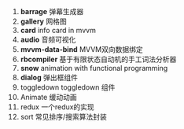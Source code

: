 1. **barrage**
弹幕生成器
2. **gallery**
网格图
3. **card**
info card in mvvm
4. **audio**
音频可视化
5. **mvvm-data-bind**
MVVM双向数据绑定
6. **rbcompiler**
基于有限状态自动机的手工词法分析器
7. **snow**
animation with functional programming
8. **dialog**
弹出框组件
9. toggledown
toggledown 组件
10. Animate
缓动动画
11. redux
一个redux的实现
12. sort
常见排序/搜索算法封装
